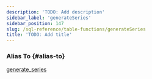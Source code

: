 ```yaml
---
description: 'TODO: Add description'
sidebar_label: 'generateSeries'
sidebar_position: 147
slug: /sql-reference/table-functions/generateSeries
title: 'TODO: Add title'
---
```


### Alias To \{#alias-to}
[generate_series](generate_series.md)